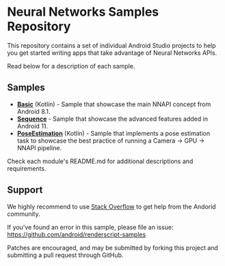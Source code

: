 Neural Networks Samples Repository
======================

This repository contains a set of individual Android Studio projects to help you get started
writing apps that take advantage of Neural Networks APIs.

Read below for a description of each sample.


Samples
----------

* **[Basic](Basic)** (Kotlin) - Sample that showcase the main NNAPI concept from Android 8.1.
* **[Sequence](Sequence)** - Sample that showcase the advanced features added in Android 11.
* **[PoseEstimation](PoseEstimation)** (Kotlin) - Sample that implements a pose
  estimation task to showcase the best practice of running a Camera -> GPU ->
  NNAPI pipeline.

Check each module's README.md for additional descriptions and requirements.

Support
----------

We highly recommend to use [Stack Overflow](http://stackoverflow.com/questions/tagged/android) to get help from the Andorid community.

If you've found an error in this sample, please file an issue: https://github.com/android/renderscript-samples

Patches are encouraged, and may be submitted by forking this project and submitting a pull request through GitHub.
